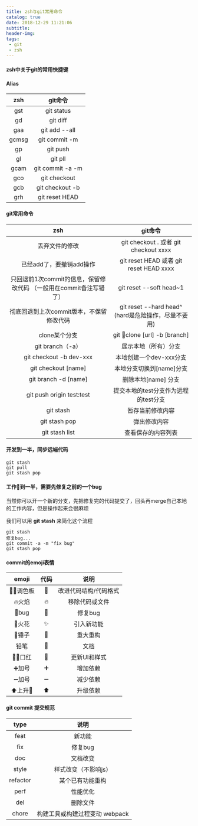```yaml
---
title: zsh与git常用命令
catalog: true
date: 2018-12-29 11:21:06
subtitle:
header-img:
tags:
 - git
 - zsh
---
```



#### zsh中关于git的常用快捷键

#### Alias

|   zsh   |   git命令  |
| :-----: |  :-----:  |
|  gst    |  git status|
|  gd     |  git diff |
|  gaa    |  git add --all |
|  gcmsg  |  git commit -m |
|  gp     |  git push |
|  gl     |  git pll |
|  gcam   |  git commit -a -m |
|  gco   |  git checkout |
|  gcb   |  git checkout -b |
|  grh   |  git reset HEAD |



####  git常用命令


|   zsh   |   git命令  |
| :-----: |  :-----:  |
|丢弃文件的修改 |git checkout .  或者 git checkout xxxx|
|已经add了，要撤销add操作|  git reset HEAD 或者 git reset HEAD xxxx|
|只回退前1次commit的信息，保留修改代码 （一般用在commit备注写错了）|git reset --soft head~1|
|彻底回退到上次commit版本，不保留修改代码 |git reset --hard head^ (hard是危险操作，尽量不要用)|
|clone某个分支|  git clone [url] -b [branch]|
|git branch（-a）| 展示本地（所有）分支|
|git checkout -b dev-xxx| 本地创建一个dev-xxx分支|
|git checkout [name]| 本地分支切换到[name]分支|
|git branch -d [name]| 删除本地[name] 分支|
|git push origin test:test| 提交本地的test分支作为远程的test分支|
|git stash| 暂存当前修改内容 |
|git stash pop| 弹出修改内容 |
|git stash list| 查看保存的内容列表|


####  开发到一半，同步远端代码
```
git stash
git pull
git stash pop
```

#### 工作到一半，需要先修复之前的一个bug

当然你可以开一个新的分支，先把修复完的代码提交了，回头再merge自己本地的工作内容，但是操作起来会很麻烦

我们可以用 **git stash** 来简化这个流程
```
git stash
修复bug...
git commit -a -m "fix bug"
git stash pop
```

#### commit的emoji表情

| emoji |  代码 | 说明|
| :-----: |  :-----: | :-----: |
| 🎨调色板| :art:| 改进代码结构/代码格式|
|🔥火焰|:fire:| 移除代码或文件|
|bug| :bug:| 修复bug|
|火花|:sparkles:| 引入新功能|
|🔨锤子|:hammer:| 重大重构 |
|铅笔|:pencil:| 文档|
|💄口红| :lipstick:| 更新UI和样式|
|➕加号|:heavy_plus_sign:| 增加依赖|
|➖加号|:heavy_minus_sign:| 减少依赖|
|⬆️上升|:arrow_up:| 升级依赖 |


#### git commit 提交规范
| type | 说明 |
| :-----: |  :-----: |
|feat| 新功能|
|fix| 修复bug|
|doc| 文档改变|
|style| 样式改变（不影响js）|
|refactor| 某个已有功能重构|
|perf|性能优化|
|del| 删除文件|
|chore| 构建工具或构建过程变动 webpack|








